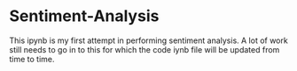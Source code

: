 # Sentiment-Analysis
This ipynb is my first attempt in performing sentiment analysis. A lot of work still needs to go in to this for which the code iynb file
will be updated from time to time.
